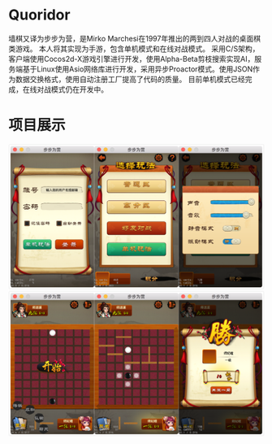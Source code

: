 # Quoridor
墙棋又译为步步为营，是Mirko Marchesi在1997年推出的两到四人对战的桌面棋类游戏。
本人将其实现为手游，包含单机模式和在线对战模式。
采用C/S架构，客户端使用Cocos2d-X游戏引擎进行开发，使用Alpha-Beta剪枝搜索实现AI，服务端基于Linux使用Asio网络库进行开发，采用异步Proactor模式。使用JSON作为数据交换格式，使用自动注册工厂提高了代码的质量。
目前单机模式已经完成，在线对战模式仍在开发中。

# 项目展示
![Image text](https://raw.githubusercontent.com/shiyi1996/Quoridor/master/image/%E6%9C%AA%E5%91%BD%E5%90%8D_meitu_0.png)
![Image text](https://raw.githubusercontent.com/shiyi1996/Quoridor/master/image/%E6%9C%AA%E5%91%BD%E5%90%8D_meitu_2.png)
